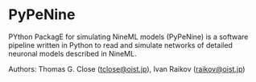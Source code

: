 PyPeNine
========

PYthon PackagE for simulating NineML models (PyPeNine) is a software pipeline written in Python to read and simulate networks of detailed neuronal models described in NineML.

Authors: Thomas G. Close (tclose@oist.jp), Ivan Raikov (raikov@oist.jp)

